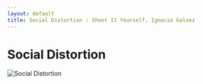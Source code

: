 ```yaml
---
layout: default
title: Social Distortion : Shoot It Yourself, Ignacio Galvez
---
```


# Social Distortion

![Social Distortion](http://assets.farmhouse.co/publishing/1-shoot-it-yourself/images/social-distortion-1.jpg)
